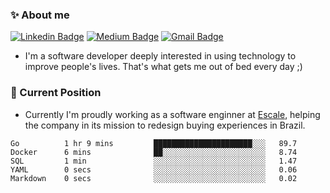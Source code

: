 ### :sparkles: About me

[![Linkedin Badge](https://img.shields.io/badge/-alessandro--costa--dev-%233f7ec6?style=flat-square&logo=Linkedin&logoColor=white)](https://www.linkedin.com/in/alessandro-costa-dev/) 
[![Medium Badge](https://img.shields.io/badge/-%40alessandro__costa-%20black?style=flat-square&logo=Medium)](https://medium.com/@alessandro_costa)
[![Gmail Badge](https://img.shields.io/badge/-alessandro96fc%40gmail.com-%23c14438?style=flat-square&logo=Gmail&logoColor=white)](mailto:alessandro96fc@gmail.com)

- I'm a software developer deeply interested in using technology to improve people's lives. That's what gets me out of bed every day ;)

### :office: Current Position 

-  Currently I'm proudly working as a software enginner at [Escale](https://github.com/escaletech), helping the company in its mission to redesign buying experiences in Brazil.

<!--START_SECTION:waka-->
```text
Go          1 hr 9 mins         ██████████████████████░░░   89.7 
Docker      6 mins              ██░░░░░░░░░░░░░░░░░░░░░░░   8.74 
SQL         1 min               ░░░░░░░░░░░░░░░░░░░░░░░░░   1.47 
YAML        0 secs              ░░░░░░░░░░░░░░░░░░░░░░░░░   0.06 
Markdown    0 secs              ░░░░░░░░░░░░░░░░░░░░░░░░░   0.02
```
<!--END_SECTION:waka-->
